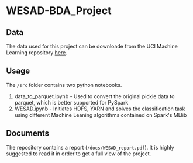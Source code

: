 # WESAD-BDA_Project

## Data
The data used for this project can be downloade from the UCI Machine Learning repository [here](https://archive.ics.uci.edu/dataset/465/wesad+wearable+stress+and+affect+detection).

## Usage
The `/src` folder contains two python notebooks.
1. data_to_parquet.ipynb - Used to convert the original pickle data to parquet, which is better supported for PySpark
2. WESAD.ipynb - Initiates HDFS, YARN and solves the classification task using different Machine Leaning algorithms contained on Spark's MLlib

## Documents
The repository contains a report (`/docs/WESAD_report.pdf`). It is highly suggested to read it in order to get a full view of the project.
